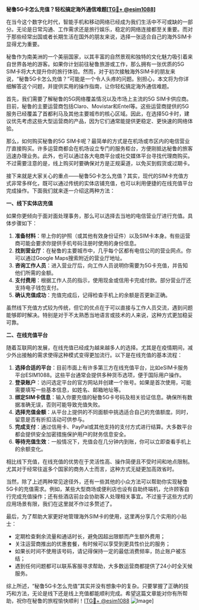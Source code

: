 **秘鲁5G卡怎么充值？轻松搞定海外通信难题[[TG💪+ @esim1088](https://t.me/s/esim1088)]**

在当今这个数字化时代，智能手机和移动网络已经成为我们生活中不可或缺的一部分。无论是日常沟通、工作需求还是旅行娱乐，稳定的网络连接都至关重要。而对于那些经常出国或者长期生活在国外的朋友来说，选择一张适合自己的海外SIM卡显得尤为重要。

秘鲁作为南美洲的一个美丽国家，以其丰富的自然景观和独特的文化魅力吸引着来自世界各地的游客。如果你计划前往秘鲁旅游或工作，那么拥有一张优质的5G SIM卡将大大提升你的旅行体验。然而，对于初次接触海外SIM卡的朋友来说，“秘鲁5G卡怎么充值？”可能是一个令人头疼的问题。别担心，本文将为你详细解答这个问题，并提供实用的操作指南，让你轻松搞定海外通信难题。

首先，我们需要了解秘鲁的5G网络覆盖情况以及市场上主流的5G SIM卡供应商。目前，秘鲁的主要运营商包括Claro、Movistar和Entel等。这些运营商提供的5G服务已经覆盖了首都利马及其他主要城市的核心区域。因此，在选择5G卡时，建议优先考虑这些大型运营商的产品，因为它们通常能提供更稳定、更快速的网络体验。

那么，如何购买秘鲁的5G SIM卡呢？最简单的方式是在机场或市区内的电信营业厅直接购买。许多运营商都会在机场设立专门的服务柜台，方便刚抵达秘鲁的旅客迅速办理业务。此外，也可以通过各大电商平台或社交媒体平台寻找代理商购买。不过需要注意的是，线上购买时要确保对方是正规渠道，以免买到假货或过期卡。

接下来就是大家关心的重点——秘鲁5G卡怎么充值？其实，现代的SIM卡充值方式非常多样化，既可以通过传统的实体店铺充值，也可以利用便捷的在线充值平台完成操作。下面我们就来逐一介绍这两种方法：

**一、线下实体店充值**

如果你更倾向于面对面处理事务，那么可以选择去当地的电信营业厅进行充值。具体步骤如下：

1. **准备材料**：带上你的护照（或其他有效身份证件）以及SIM卡本身。有些运营商可能会要求你提供手机号码注册时使用的身份信息。
2. **找到营业厅**：在秘鲁的主要城市中，几乎每个区都有电信公司的营业网点。你可以通过Google Maps搜索附近的营业厅地址。
3. **咨询工作人员**：进入营业厅后，向工作人员说明你需要为5G卡充值，并告知他们所需的金额。
4. **支付费用**：根据工作人员的指示，使用现金或信用卡完成付款。部分营业厅还支持电子钱包支付。
5. **确认充值成功**：充值完成后，记得检查手机上的余额是否更新正确。

虽然线下充值方式较为传统，但它的优点在于可以直接与工作人员交流，遇到问题能够即时解决。特别是对于不太熟悉当地语言或技术的人来说，这种方式更加稳妥可靠。

**二、在线充值平台**

随着互联网的发展，在线充值已经成为越来越多人的选择。尤其是在疫情期间，减少外出接触的需求使得这种模式变得更加流行。以下是在线充值的基本流程：

1. **选择合适的平台**：目前市面上有许多第三方在线充值平台，比如eSIM卡服务平台ESIM1088。这些平台通常会提供多种货币选项，便于国际用户操作。
2. **登录账户**：访问选定平台的官方网站并创建一个账号。如果是首次使用，可能需要填写一些基本信息，如姓名、邮箱地址等。
3. **绑定SIM卡信息**：输入你要充值的秘鲁5G卡号码及相关验证信息。确保所有数据准确无误，否则可能导致充值失败。
4. **选择充值金额**：从平台上提供的不同面额中挑选适合自己的充值额度。同时，留意是否有折扣活动可供参与。
5. **完成支付**：通过信用卡、PayPal或其他支持的支付方式进行结算。大多数平台都会提供安全加密措施保护用户的财务信息安全。
6. **等待充值生效**：一般情况下，充值会在几分钟内到账，你可以立即查看手机上的余额变化。

相比线下充值，在线充值的优势在于灵活性高、操作简便且不受时间和地点限制。尤其对于经常往返多个国家的商务人士而言，这种方式无疑更加高效省时。

当然，除了上述两种常见途径外，还有一些其他的小众方法可以帮助你实现秘鲁5G卡的充值需求。例如，某些大型商场或便利店也设有自助终端机，允许顾客自行完成充值操作；还有些酒店前台会协助客人处理相关事宜。不过鉴于这些方式的应用场景有限，我们在这里就不作过多赘述了。

最后，为了帮助大家更好地管理海外SIM卡的使用，这里再分享几个实用的小贴士：

- 定期检查剩余流量和通话时长，避免因超出限额而产生额外费用；
- 关注运营商推出的优惠套餐，有时候可以享受到更具性价比的服务；
- 如果长时间不使用该号码，请记得保持一定的最低消费频率，防止账户被冻结；
- 遇到任何问题都可以联系客服寻求帮助，大多数运营商都提供了24小时全天候服务。

综上所述，“秘鲁5G卡怎么充值”其实并没有想象中的复杂。只要掌握了正确的技巧和方法，无论是线下还是线上充值都能顺利完成。希望这篇文章能对你有所帮助，祝你在秘鲁的旅程愉快顺利！[[TG💪+ @esim1088](https://t.me/s/esim1088) ![Image](https://i.postimg.cc/4NQfJmqS/Snipaste-2025-05-13-00-14-12.png)]